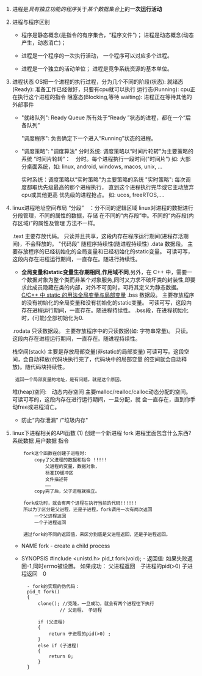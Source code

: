 1. 进程是*具有独立功能的程序*关于*某个数据集合*上的**一次运行活动**
  
2. 进程与程序区别
	- 程序是静态概念(是指令的有序集合，“程序文件”)；
	  进程是动态概念(动态产生，动态消亡)；

	- 进程是一个程序的一次执行活动，
	  一个程序可以对应多个进程。
		
	- 进程是一个独立的活动单位；
	  进程是竞争系统资源的基本单位。

3. 进程状态
	OS把一个进程的执行过程，分为几个不同的阶段(状态):
		就绪态(Ready): 准备工作已经做好，只要有cpu就可以执行
		运行态(Running): cpu正在执行这个进程的指令
		阻塞态(Blocking,等待 waiting): 进程正在等待其他的外部事件
    - "就绪队列": Ready Queue
		所有处于“Ready ”状态的进程，都在一个“后备队列”
		
		"调度程序": 负责确定下一个进入“Running”状态的进程。
		
	- "调度策略": "调度算法"
		分时系统: 调度策略以“时间片轮转”为主要策略的系统
				“时间片轮转”：　分时。每个进程执行一段时间("时间片")
				如:	大部分桌面系统，如: linux, android, windows,
							macos, unix, ...

		实时系统：调度策略以“实时策略”为主要策略的系统
			"实时策略": 每次调度都取优先级最高的那个进程执行，
					直到这个进程执行完毕或它主动放弃cpu或其他更高
					优先级的进程抢占。
                    如: ucos, freeRTOS,....

4. linux进程地址空间布局
	“分段”　：分不同的逻辑区域
	linux对进程的数据进行分段管理，不同的属性的数据，存储
	在不同的“内存段”中。不同的“内存段(内存区域)”的属性及管理
	方法不一样。
	
	.text
		主要存放代码。
		只读并且共享，这段内存在程序运行期间(进程存活期间)，不会释放的。
		"代码段"  随程序持续性(随进程持续性)
	.data
		数据段。
		主要存放程序的已经初始化的全局变量和已经初始化的static变量。
		可读可写，这段内存在进程运行期间，一直存在。随进行持续性。
     - **全局变量和static变量生存期相同,作用域不同**,另外，在 C++ 中，需要一个数据对象为整个类而非某个对象服务,同时又力求不破坏类的封装性,即要求此成员隐藏在类的内部，对外不可见时，可将其定义为静态数据。
      [C/C++ 中 static 的用法全局变量与局部变量](https://www.runoob.com/w3cnote/cpp-static-usage.html#:~:text=%EF%BC%881%EF%BC%89%E5%85%A8%E5%B1%80%E5%8F%98%E9%87%8F%E5%92%8C%E5%85%A8%E5%B1%80%E9%9D%99%E6%80%81%E5%8F%98%E9%87%8F%E7%9A%84%E5%8C%BA%E5%88%AB%201%EF%BC%89%E5%85%A8%E5%B1%80%E5%8F%98%E9%87%8F%E6%98%AF%E4%B8%8D%E6%98%BE%E5%BC%8F%E7%94%A8%20static,%E4%BF%AE%E9%A5%B0%E7%9A%84%E5%85%A8%E5%B1%80%E5%8F%98%E9%87%8F%EF%BC%8C%E5%85%A8%E5%B1%80%E5%8F%98%E9%87%8F%E9%BB%98%E8%AE%A4%E6%98%AF%E6%9C%89%E5%A4%96%E9%83%A8%E9%93%BE%E6%8E%A5%E6%80%A7%E7%9A%84%EF%BC%8C%E4%BD%9C%E7%94%A8%E5%9F%9F%E6%98%AF%E6%95%B4%E4%B8%AA%E5%B7%A5%E7%A8%8B%EF%BC%8C%E5%9C%A8%E4%B8%80%E4%B8%AA%E6%96%87%E4%BB%B6%E5%86%85%E5%AE%9A%E4%B9%89%E7%9A%84%E5%85%A8%E5%B1%80%E5%8F%98%E9%87%8F%EF%BC%8C%E5%9C%A8%E5%8F%A6%E4%B8%80%E4%B8%AA%E6%96%87%E4%BB%B6%E4%B8%AD%EF%BC%8C%E9%80%9A%E8%BF%87%20extern%20%E5%85%A8%E5%B1%80%E5%8F%98%E9%87%8F%E5%90%8D%E7%9A%84%E5%A3%B0%E6%98%8E%EF%BC%8C%E5%B0%B1%E5%8F%AF%E4%BB%A5%E4%BD%BF%E7%94%A8%E5%85%A8%E5%B1%80%E5%8F%98%E9%87%8F%E3%80%82)
    .bss
		数据段。
		主要存放程序的没有初始化的全局变量和没有初始化的static变量。
		可读可写，这段内存在进程运行期间，一直存在。随进程持续性。
		.bss段，在进程初始化时，(可能)全部初始化为0.
		
	.rodata
		只读数据段。
		主要存放程序中的只读数据(如: 字符串常量)。
		只读。这段内存在进程运行期间，一直存在。随进程持续性。
		
	栈空间(stack)
		主要是存放局部变量(非static的局部变量)
		可读可写。这段空间，会自动释放(代码块执行完了，代码块中的局部变量
		的空间就会自动释放)。随代码块持续性。
		
		返回一个局部变量的地址，是有问题。就是这个原因。
		
	堆(heap)空间:　动态内存空间
		主要malloc/realloc/calloc动态分配的空间。
		可读可写的，这段内存在进行运行期间，一旦分配，就
		会一直存在，直到你手动free或进程消亡。
	  - 防止“内存泄漏” /"垃圾内存"

5.	linux下进程相关的API函数
	(1) 创建一个新进程
		fork
            进程里面包含什么东西?	
				系统数据
				用户数据
				指令
				
			fork这个函数在创建子进程时:
				copy了父进程的数据和指令 !!!!!
					父进程的变量，数据对象，
					标准IO缓冲区
					文件描述符
					……
				copy完了后，父子进程就独立。
				
			fork成功时，就会有两个进程在执行当前的代码!!!!!!
			所以为了区分是父进程，还是子进程，fork调用一次有两次返回
				一个父进程返回
				一个子进程返回
				
			通过fork的不同的返回值，来区分到底是父进程返回，还是子进程返回。
		
	- NAME
       fork - create a child process

	- SYNOPSIS
       #include <unistd.h>
       pid_t fork(void);
			- 返回值:
				如果失败返回-1,同时errno被设置。
				如果成功：
					父进程返回　子进程的pid(>0)
					子进程返回　0
					
				
			- fork的实现的伪代码：
			pid_t fork()
			{
				clone(); //克隆，一旦成功，就会有两个进程往下执行
						// 父进程，　子进程
						
				if (父进程)
				{
					return 子进程的pid(>0) ;
				}
				else if (子进程)
				{
					return 0;
				}
			}
			
